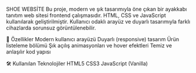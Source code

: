 SHOE WEBSİTE
Bu proje, modern ve şık tasarımıyla öne çıkan bir ayakkabı tanıtım web sitesi frontend çalışmasıdır. HTML, CSS ve JavaScript kullanılarak geliştirilmiştir. Kullanıcı odaklı arayüz ve duyarlı tasarımıyla farklı cihazlarda sorunsuz görüntülenebilir.


🚀 Özellikler
Modern kullanıcı arayüzü
Duyarlı (responsive) tasarım
Ürün listeleme bölümü
Şık açılış animasyonları ve hover efektleri
Temiz ve anlaşılır kod yapısı


🛠️ Kullanılan Teknolojiler
HTML5
CSS3
JavaScript (Vanilla)
